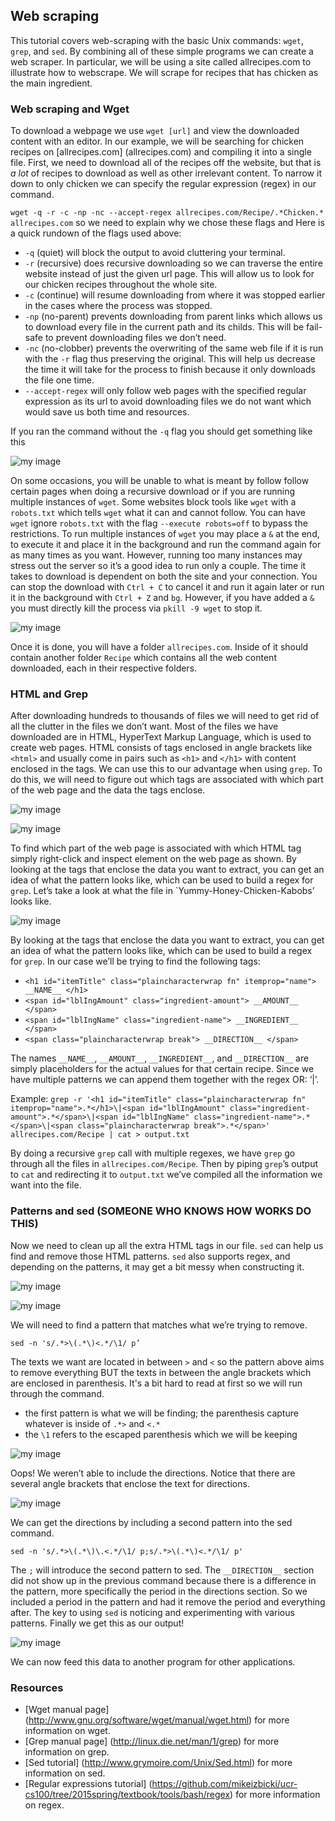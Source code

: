 ## Web scraping

This tutorial covers web-scraping with the basic Unix commands: `wget`, `grep`, and `sed`.
By combining all of these simple programs we can create a web scraper. 
In particular, we will be using a site called allrecipes.com to illustrate how to webscrape. 
We will scrape for recipes that has chicken as the main ingredient.

### Web scraping and Wget

To download a webpage we use `wget [url]` and view the downloaded content with an editor.
In our example, we will be searching for chicken recipes on [allrecipes.com] (allrecipes.com) and compiling it into a single file.
First, we need to download all of the recipes off the website, but that is *a lot* of recipes to download as well as other irrelevant content.
To narrow it down to only chicken we can specify the regular expression (regex) in our command.

```wget -q -r -c -np -nc --accept-regex allrecipes.com/Recipe/.*Chicken.* allrecipes.com```
so we need to explain why we chose these flags and 
Here is a quick rundown of the flags used above:
- `-q` (quiet) will block the output to avoid cluttering your terminal.
- `-r` (recursive) does recursive downloading so we can traverse the entire website instead of just the given url page. 
This will allow us to look for our chicken recipes throughout the whole site.
- `-c` (continue) will resume downloading from where it was stopped earlier in the cases where the process was stopped.
- `-np` (no-parent) prevents downloading from parent links which allows us to download every file in the current path and its childs. This will be fail-safe to prevent downloading files we don’t need.
- `-nc` (no-clobber) prevents the overwriting of the same web file if it is run with the `-r` flag thus preserving the original. 
This will help us decrease the time it will take for the process to finish because it only downloads the file one time.
- `--accept-regex` will only follow web pages with the specified regular expression as its url to avoid downloading files we do not want which would save us both time and resources.

If you ran the command without the `-q` flag you should get something like this

![my image](https://raw.githubusercontent.com/ktang012/hw4/master/pictures/wget.gif)

On some occasions, you will be unable to what is meant by follow follow certain pages when doing a recursive download or if you are running multiple instances of `wget`.
Some websites block tools like `wget` with a `robots.txt` which tells `wget` what it can and cannot follow.
You can have `wget` ignore `robots.txt` with the flag `--execute robots=off` to bypass the restrictions.
To run multiple instances of `wget` you may place a `&` at the end, to execute it and place it in the background and run the command again for as many times as you want.
However, running too many instances may stress out the server so it’s a good idea to run only a couple.
The time it takes to download is dependent on both the site and your connection.
You can stop the download with `Ctrl + C` to cancel it and run it again later or run it in the background with `Ctrl + Z` and `bg`.
However, if you have added a `&` you must directly kill the process via `pkill -9 wget` to stop it.

![my image](https://raw.githubusercontent.com/ktang012/hw4/master/pictures/display.png)

Once it is done, you will have a folder `allrecipes.com`.
Inside of it should contain another folder `Recipe` which contains all the web content downloaded, each in their respective folders.

### HTML and Grep

After downloading hundreds to thousands of files we will need to get rid of all the clutter in the files we don’t want.
Most of the files we have downloaded are in HTML, HyperText Markup Language, which is used to create web pages.
HTML consists of tags enclosed in angle brackets like `<html>` and usually come in pairs such as `<h1>` and `</h1>` with content enclosed in the tags.
We can use this to our advantage when using `grep`.
To do this, we will need to figure out which tags are associated with which part of the web page and the data the tags enclose.

![my image](https://raw.githubusercontent.com/ktang012/hw4/master/pictures/yummy1.gif)

![my image](https://raw.githubusercontent.com/ktang012/hw4/master/pictures/yummy2.gif)

To find which part of the web page is associated with which HTML tag simply right-click and inspect element on the web page as shown.
By looking at the tags that enclose the data you want to extract, you can get an idea of what the pattern looks like, which can be used to build a regex for `grep`.
Let’s take a look at what the file in `Yummy-Honey-Chicken-Kabobs’ looks like.

![my image](https://raw.githubusercontent.com/ktang012/hw4/master/pictures/Yummy.png)

By looking at the tags that enclose the data you want to extract, you can get an idea of what the pattern looks like, which can be used to build a regex for `grep`.
In our case we’ll be trying to find the following tags:
- `<h1 id="itemTitle" class="plaincharacterwrap fn" itemprop="name"> __NAME__ </h1>`
- `<span id="lblIngAmount" class="ingredient-amount"> __AMOUNT__ </span>`
- `<span id="lblIngName" class="ingredient-name"> __INGREDIENT__ </span>`
- `<span class="plaincharacterwrap break"> __DIRECTION__ </span>`

The names `__NAME__`, `__AMOUNT__`,  `__INGREDIENT__`, and `__DIRECTION__` are
simply placeholders for the actual values for that certain recipe.
Since we have multiple patterns we can append them together with the regex OR: ‘\|’.

Example:
```grep -r '<h1 id="itemTitle" class="plaincharacterwrap fn" itemprop="name">.*</h1>\|<span id="lblIngAmount" class="ingredient-amount">.*</span>\|<span id="lblIngName" class="ingredient-name">.*</span>\|<span class="plaincharacterwrap break">.*</span>' allrecipes.com/Recipe | cat > output.txt```

By doing a recursive `grep` call with multiple regexes, we have `grep`  go through all the files in `allrecipes.com/Recipe`.
Then by piping `grep`’s output to `cat` and redirecting it to `output.txt` we’ve compiled all the information we want into the file.

### Patterns and sed (SOMEONE WHO KNOWS HOW WORKS DO THIS)

Now we need to clean up all the extra HTML tags in our file.
`sed` can help us find and remove those HTML patterns.
`sed` also supports regex, and depending on the patterns, it may get a bit messy when constructing it.

![my image](https://raw.githubusercontent.com/ktang012/hw4/master/pictures/YummyGrep1Marked.png)

![my image](https://raw.githubusercontent.com/ktang012/hw4/master/pictures/YummyGrep2Marked.png)

We will need to find a pattern that matches what we’re trying to remove.

`sed -n 's/.*>\(.*\)<.*/\1/ p’`

The texts we want are located in between `>` and `<` so the pattern above aims to remove everything BUT the texts in between the angle brackets which are enclosed in parenthesis.
It's a bit hard to read at first so we will run through the command.

- the first pattern is what we will be finding; the parenthesis capture whatever is inside of `.*>` and `<.*`
- the `\1` refers to the escaped parenthesis which we will be keeping

![my image](https://raw.githubusercontent.com/ktang012/hw4/master/pictures/YummySedFail.png)

Oops! We weren’t able to include the directions.
Notice that there are several angle brackets that enclose the text for directions.

![my image](https://raw.githubusercontent.com/ktang012/hw4/master/pictures/YummyGrep2MarkedPeriod.png)

We can get the directions by including a second pattern into the sed command. 

`sed -n 's/.*>\(.*\)\.<.*/\1/ p;s/.*>\(.*\)<.*/\1/ p'`

The `;` will introduce the second pattern to sed.
The `__DIRECTION__` section did not show up in the previous command because there is a difference in the pattern, more specifically the period in the directions section.
So we included a period in the pattern and had it remove the period and everything after.
The key to using `sed` is noticing and experimenting with various patterns.
Finally we get this as our output!

![my image](https://raw.githubusercontent.com/ktang012/hw4/master/pictures/YummySed.png)

We can now feed this data to another program for other applications.

### Resources
- [Wget manual page] (http://www.gnu.org/software/wget/manual/wget.html) for 
 more information on wget.
- [Grep manual page] (http://linux.die.net/man/1/grep) for more information on grep.
- [Sed tutorial] (http://www.grymoire.com/Unix/Sed.html) for more information on sed.
- [Regular expressions tutorial] (https://github.com/mikeizbicki/ucr-cs100/tree/2015spring/textbook/tools/bash/regex) for more
information on regex.
